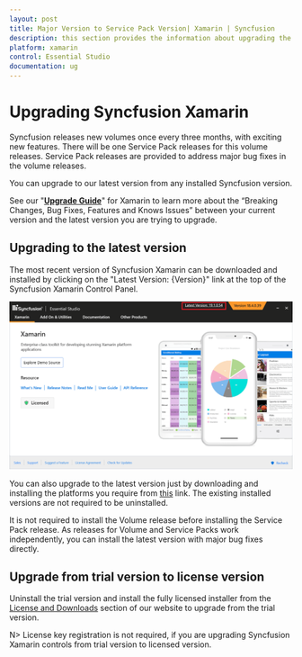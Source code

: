 ```yaml
---
layout: post
title: Major Version to Service Pack Version| Xamarin | Syncfusion
description: this section provides the information about upgrading the Xamarin projects from major version to service pack version
platform: xamarin
control: Essential Studio
documentation: ug
---
```


# Upgrading Syncfusion Xamarin

Syncfusion releases new volumes once every three months, with exciting new features. There will be one Service Pack releases for this volume releases. Service Pack releases are provided to address major bug fixes in the volume releases.

You can upgrade to our latest version from any installed Syncfusion version.

See our "[**Upgrade Guide**](https://help.syncfusion.com/upgrade-guide/xamarin)" for Xamarin to learn more about the “Breaking Changes, Bug Fixes, Features and Knows Issues” between your current version and the latest version you are trying to upgrade.


## Upgrading to the latest version

The most recent version of Syncfusion Xamarin can be downloaded and installed by clicking on the "Latest Version: {Version}" link at the top of the Syncfusion Xamarin Control Panel.

![Control Panel](Upgrade-images/upgrade-control-panel.png)

You can also upgrade to the latest version just by downloading and installing the platforms you require from [this](https://www.syncfusion.com/downloads/latest-version) link. The existing installed versions are not required to be uninstalled. 


It is not required to install the Volume release before installing the Service Pack release. As releases for Volume and Service Packs work independently, you can install the latest version with major bug fixes directly.


## Upgrade from trial version to license version

Uninstall the trial version and install the fully licensed installer from the [License and Downloads](https://www.syncfusion.com/account/downloads) section of our website to upgrade from the trial version.

N> License key registration is not required, if you are upgrading Syncfusion Xamarin controls from trial version to licensed version.

